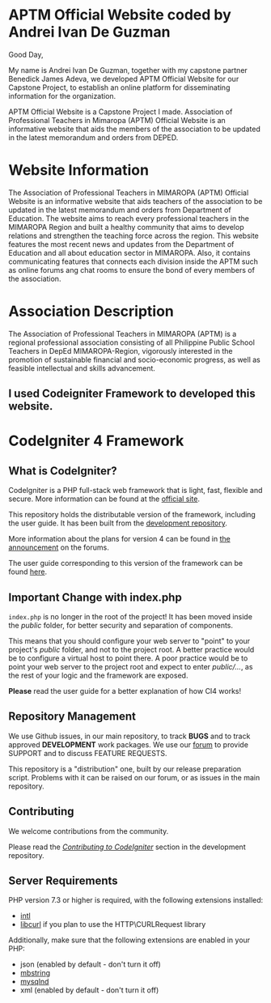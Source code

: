 # APTM Official Website coded by Andrei Ivan De Guzman

Good Day,

My name is Andrei Ivan De Guzman, together with my capstone partner Benedick James Adeva, we developed APTM Official Website for our Capstone Project, to establish an online platform for disseminating information for the organization.

APTM Official Website is a Capstone Project I made. Association of Professional Teachers in Mimaropa (APTM) Official Website is an informative website that aids the members of the association to be updated in the latest memorandum and orders from DEPED.

# Website Information

The Association of Professional Teachers in MIMAROPA (APTM) Official Website is an informative website that aids teachers of the association to be updated in the latest memorandum and orders from Department of Education. The website aims to reach every professional teachers in the MIMAROPA Region and built a healthy community that aims to develop relations and strengthen the teaching force across the region. This website features the most recent news and updates from the Department of Education and all about education sector in MIMAROPA. Also, it contains communicating features that connects each division inside the APTM such as online forums ang chat rooms to ensure the bond of every members of the association.

# Association Description

The Association of Professional Teachers in MIMAROPA (APTM) is a regional professional association consisting of all Philippine Public School Teachers in DepEd MIMAROPA-Region, vigorously interested in the promotion of sustainable financial and socio-economic progress, as well as feasible intellectual and skills advancement.

## I used Codeigniter Framework to developed this website.

# CodeIgniter 4 Framework

## What is CodeIgniter?

CodeIgniter is a PHP full-stack web framework that is light, fast, flexible and secure.
More information can be found at the [official site](http://codeigniter.com).

This repository holds the distributable version of the framework,
including the user guide. It has been built from the
[development repository](https://github.com/codeigniter4/CodeIgniter4).

More information about the plans for version 4 can be found in [the announcement](http://forum.codeigniter.com/thread-62615.html) on the forums.

The user guide corresponding to this version of the framework can be found
[here](https://codeigniter4.github.io/userguide/).


## Important Change with index.php

`index.php` is no longer in the root of the project! It has been moved inside the *public* folder,
for better security and separation of components.

This means that you should configure your web server to "point" to your project's *public* folder, and
not to the project root. A better practice would be to configure a virtual host to point there. A poor practice would be to point your web server to the project root and expect to enter *public/...*, as the rest of your logic and the
framework are exposed.

**Please** read the user guide for a better explanation of how CI4 works!

## Repository Management

We use Github issues, in our main repository, to track **BUGS** and to track approved **DEVELOPMENT** work packages.
We use our [forum](http://forum.codeigniter.com) to provide SUPPORT and to discuss
FEATURE REQUESTS.

This repository is a "distribution" one, built by our release preparation script.
Problems with it can be raised on our forum, or as issues in the main repository.

## Contributing

We welcome contributions from the community.

Please read the [*Contributing to CodeIgniter*](https://github.com/codeigniter4/CodeIgniter4/blob/develop/contributing.md) section in the development repository.

## Server Requirements

PHP version 7.3 or higher is required, with the following extensions installed:

- [intl](http://php.net/manual/en/intl.requirements.php)
- [libcurl](http://php.net/manual/en/curl.requirements.php) if you plan to use the HTTP\CURLRequest library

Additionally, make sure that the following extensions are enabled in your PHP:

- json (enabled by default - don't turn it off)
- [mbstring](http://php.net/manual/en/mbstring.installation.php)
- [mysqlnd](http://php.net/manual/en/mysqlnd.install.php)
- xml (enabled by default - don't turn it off)
